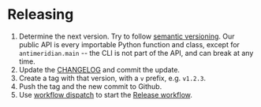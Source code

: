 # Releasing

1. Determine the next version. Try to follow [semantic versioning](https://semver.org/).
   Our public API is every importable Python function and class, except for `antimeridian.main` -- the CLI is not part of the API, and can break at any time.
2. Update the [CHANGELOG](./CHANGELOG.md) and commit the update.
3. Create a tag with that version, with a `v` prefix, e.g. `v1.2.3`.
4. Push the tag and the new commit to Github.
5. Use [workflow dispatch](https://docs.github.com/en/actions/using-workflows/events-that-trigger-workflows#workflow_dispatch) to start the [Release workflow](https://github.com/gadomski/antimeridian/actions/workflows/release.yaml).
